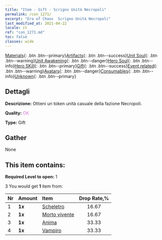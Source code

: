```yaml
---
title: "Item - Gift - Scrigno Unità Necropoli"
permalink: /con_1271/
excerpt: "Era of Chaos  Scrigno Unità Necropoli"
last_modified_at: 2021-04-22
locale: it
ref: "con_1271.md"
toc: false
classes: wide
---
```

 [Materials](/ItemsIT/){: .btn .btn--primary}[Artifacts](/ItemsIT/Artifacts/){: .btn .btn--success}[Unit Soul](/ItemsIT/UnitSoul/){: .btn .btn--warning}[Unit Awakening](/ItemsIT/UnitAwakening/){: .btn .btn--danger}[Hero Soul](/ItemsIT/HeroSoul/){: .btn .btn--info}[Hero SKill](/ItemsIT/HeroSkill/){: .btn .btn--primary}[Gift](/ItemsIT/Gift/){: .btn .btn--success}[Event related](/ItemsIT/Events/){: .btn .btn--warning}[Avatars](/ItemsIT/Avatars/){: .btn .btn--danger}[Consumables](/ItemsIT/Consumables/){: .btn .btn--info}[Unknown](/ItemsIT/Unknown/){: .btn .btn--primary}

## Dettagli
 **Descrizione:** Ottieni un token unità casuale della fazione Necropoli.

 **Quality:** <span style="color: #DA70D6">OK</span>

 **Type:** Gift

## Gather

  None

## This item contains:

 **Required Level to open:** 1

 3 You would get **1** item  from:

  | Nr | Amount |     Item    | Drop Rate,% |
  |:---|:-------|:------------|:---------:|
  | 1 |  **1x** | [Scheletro](/it/Items/unt_208/) | 16.67 | 
  | 2 |  **1x** | [Morto vivente](/it/Items/unt_209/) | 16.67 | 
  | 3 |  **1x** | [Anima](/it/Items/unt_210/) | 33.33 | 
  | 4 |  **1x** | [Vampiro](/it/Items/unt_211/) | 33.33 | 
